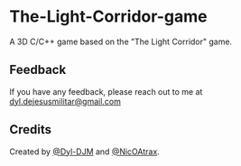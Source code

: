# The-Light-Corridor-game
A 3D C/C++ game based on the "The Light Corridor" game.



## Feedback

If you have any feedback, please reach out to me at dyl.dejesusmilitar@gmail.com




## Credits

Created by [@Dyl-DJM](https://www.github.com/Dyl-DJM) and [@NicOAtrax](https://www.github.com/NicOAtrax).

